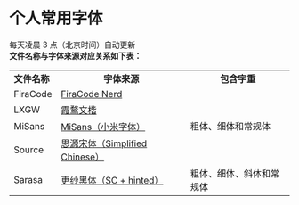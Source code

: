 # 个人常用字体
每天凌晨 3 点（北京时间）自动更新  
**文件名称与字体来源对应关系如下表：**
<table>
  <tr>
    <td><b>文件名称</b></td>
    <td align="center"><b>字体来源</b></td>
    <td align="center"><b>包含字重</b></td>
  </tr>
  <tr>
    <td>FiraCode</td>
    <td><a href="https://github.com/ryanoasis/nerd-fonts">FiraCode Nerd</a></td>
    <td rowspan="4">粗体、细体和常规体</td>
  </tr>
  <tr>
    <td>LXGW</td>
    <td><a href="https://github.com/lxgw/LxgwWenKai">霞鹜文楷</a></td>
  </tr>
  <tr>
    <td>MiSans</td>
    <td><a href="https://hyperos.mi.com/font/zh/">MiSans（小米字体）</a></td>
  </tr>
  <tr>
    <td>Source</td>
    <td><a href="https://github.com/adobe-fonts/source-han-serif">思源宋体（Simplified Chinese）</a></td>
  </tr>
  <tr>
    <td>Sarasa</td>
    <td><a href="https://github.com/be5invis/Sarasa-Gothic">更纱黑体（SC + hinted）</a></td>
    <td>粗体、细体、斜体和常规体</td>
  </tr>
</table>
